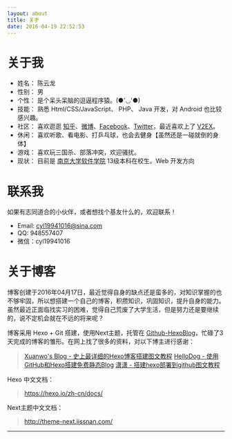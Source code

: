```yaml
---
layout: about
title: 关于
date: 2016-04-19 22:52:53
---
```


# 关于我

*   姓名： 陈云龙
*   性别： 男
*   个性： 是个呆头呆脑的逗逼程序猿。(●'◡'●)
*   技能： 熟悉 Html/CSS/JavaScript、 PHP、 Java 开发，对 Android 也比较感兴趣。
*   社区： 喜欢逛逛 [知乎][6]、[微博][7]、[Facebook][8]、[Twitter][9]，最近喜欢上了 [V2EX][10]。
*   休闲： 喜欢听歌、看电影、打乒乓球，也会去健身【虽然还是一碰就倒的身体】
*   游戏： 喜欢玩三国杀、部落冲突，欢迎骚扰。
*   现状： 目前是 [南京大学软件学院][1] 13级本科在校生。Web 开发方向

# 联系我

如果有志同道合的小伙伴，或者想找个基友什么的，欢迎联系！

*   <span class="fa fa-envelope"></span> Email: cyl19941016@sina.com
*   <span class="fa fa-qq"></span> QQ: 948557407
*   <span class="fa fa-wechat"></span> 微信：cyl19941016

# 关于博客

博客创建于2016年04月17日，最近觉得自身的缺点还是蛮多的，对知识掌握的也不够牢固，所以想搭建一个自己的博客，积攒知识，巩固知识，提升自身的能力。虽然最近正面临找实习的困难，觉得自己荒废了大学生活，但是努力还是要继续的，说不定机会就在不远的将来呢？

博客采用 Hexo + Git 搭建，使用Next主题，托管在 [Github-HexoBlog][2]，忙碌了3天完成的博客的雏形。在网上找了很多的资料，对以下博主进行感谢：
> [Xuanwo's Blog - 史上最详细的Hexo博客搭建图文教程][3]
> [HelloDog - 使用GitHub和Hexo搭建免费静态Blog][4]
> [潇潇 - 搭建hexo部署到github图文教程][5]

Hexo 中文文档：
> <https://hexo.io/zh-cn/docs/>

Next主题中文文档：
> <http://theme-next.iissnan.com/>

---

[1]: http://software.nju.edu.cn/ "南京大学软件学院"
[2]: https://github.com/cylong1016/HexoBlog "HexoBlog"
[3]: https://xuanwo.org/2015/03/26/hexo-intor/ "Xuanwo's Blog - 史上最详细的Hexo博客搭建图文教程"
[4]: http://wsgzao.github.io/post/hexo-guide/ "HelloDog - 使用GitHub和Hexo搭建免费静态Blog"
[5]: http://www.paopaoche.net/jiaocheng/85988.html "潇潇 - 搭建hexo部署到github图文教程"
[6]: https://www.zhihu.com/people/chen-yun-long-71-29 "陈云龙 - 知乎"
[7]: http://weibo.com/cyl19941016 "笑话人生cylong的微博"
[8]: https://www.facebook.com/people/陈云龙/100007668136606 "陈云龙 - Facebook"
[9]: https://twitter.com/cylong1994 "陈云龙(@cylong1994) | Twitter"
[10]: https://www.v2ex.com/member/cyl19941016 "V2EX › cyl19941016"
